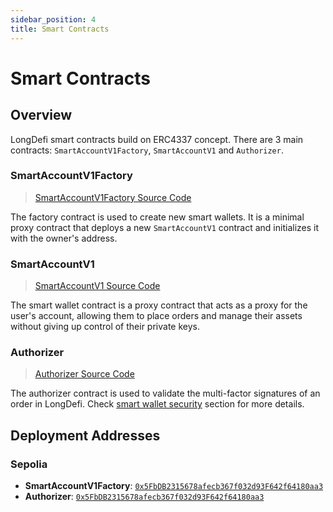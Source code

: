 ```yaml
---
sidebar_position: 4
title: Smart Contracts
---
```


# Smart Contracts

## Overview

LongDefi smart contracts build on ERC4337 concept. There are 3 main contracts: `SmartAccountV1Factory`, `SmartAccountV1` and `Authorizer`.

### SmartAccountV1Factory

> [SmartAccountV1Factory Source Code](https://github.com/LongDefi-foundation/core-contracts/blob/main/src/SmartAccountV1Factory.sol)

The factory contract is used to create new smart wallets. It is a minimal proxy contract that deploys a new `SmartAccountV1` contract and initializes it with the owner's address.

### SmartAccountV1

> [SmartAccountV1 Source Code](https://github.com/LongDefi-foundation/core-contracts/blob/main/src/SmartAccountV1.sol)

The smart wallet contract is a proxy contract that acts as a proxy for the user's account, allowing them to place orders and manage their assets without giving up control of their private keys.

### Authorizer

> [Authorizer Source Code](https://github.com/LongDefi-foundation/core-contracts/blob/main/src/Authorizer.sol)

The authorizer contract is used to validate the multi-factor signatures of an order in LongDefi. Check [smart wallet security](./how-it-works#multi-factor-validation) section for more details.

## Deployment Addresses

### Sepolia

- **SmartAccountV1Factory**: [`0x5FbDB2315678afecb367f032d93F642f64180aa3`](https://explorer.testnet.near.org/accounts/5fbdb2315678afecb367f032d93f642f64180aa3)
- **Authorizer**: [`0x5FbDB2315678afecb367f032d93F642f64180aa3`](https://explorer.testnet.near.org/accounts/5fbdb2315678afecb367f032d93f642f64180aa3)
